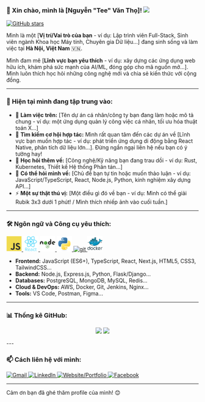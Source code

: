 ### 👋 Xin chào, mình là [Nguyễn "Tee" Văn Thọ]! <img src="https://media.giphy.com/media/hvRJCLFzcasrR4ia7z/giphy.gif" width="25px">
<p align="left"> <a href="https://github.com/spoteefy/spoteefy">
    <img alt="GitHub stars" src="https://img.shields.io/github/stars/spoteefy/spoteefy?style=social">
  </a>
</p>

Mình là một [**Vị trí/Vai trò của bạn** - ví dụ: Lập trình viên Full-Stack, Sinh viên ngành Khoa học Máy tính, Chuyên gia Dữ liệu...] đang sinh sống và làm việc tại **Hà Nội, Việt Nam** 🇻🇳.

Mình đam mê [**Lĩnh vực bạn yêu thích** - ví dụ: xây dựng các ứng dụng web hữu ích, khám phá sức mạnh của AI/ML, đóng góp cho mã nguồn mở...]. Mình luôn thích học hỏi những công nghệ mới và chia sẻ kiến thức với cộng đồng.

---

### 🌱 Hiện tại mình đang tập trung vào:

* 🔭 **Làm việc trên:** [Tên dự án cá nhân/công ty bạn đang làm hoặc mô tả chung - ví dụ: một ứng dụng quản lý công việc cá nhân, tối ưu hóa thuật toán X...]
* 👯 **Tìm kiếm cơ hội hợp tác:** Mình rất quan tâm đến các dự án về [Lĩnh vực bạn muốn hợp tác - ví dụ: phát triển ứng dụng di động bằng React Native, phân tích dữ liệu lớn...]. Đừng ngần ngại liên hệ nếu bạn có ý tưởng hay!
* 🌱 **Học hỏi thêm về:** [Công nghệ/Kỹ năng bạn đang trau dồi - ví dụ: Rust, Kubernetes, Thiết kế Hệ thống Phân tán...]
* 💬 **Có thể hỏi mình về:** [Chủ đề bạn tự tin hoặc muốn thảo luận - ví dụ: JavaScript/TypeScript, React, Node.js, Python, kinh nghiệm xây dựng API...]
* ⚡ **Một sự thật thú vị:** [Một điều gì đó về bạn - ví dụ: Mình có thể giải Rubik 3x3 dưới 1 phút! / Mình thích nhiếp ảnh vào cuối tuần.]

---

### 🛠️ Ngôn ngữ và Công cụ yêu thích:

<p align="left">
  <a href="https://developer.mozilla.org/en-US/docs/Web/JavaScript" target="_blank" rel="noreferrer"> <img src="https://raw.githubusercontent.com/devicons/devicon/master/icons/javascript/javascript-original.svg" alt="javascript" width="40" height="40"/> </a>
  <a href="https://reactjs.org/" target="_blank" rel="noreferrer"> <img src="https://raw.githubusercontent.com/devicons/devicon/master/icons/react/react-original-wordmark.svg" alt="react" width="40" height="40"/> </a>
  <a href="https://nodejs.org" target="_blank" rel="noreferrer"> <img src="https://raw.githubusercontent.com/devicons/devicon/master/icons/nodejs/nodejs-original-wordmark.svg" alt="nodejs" width="40" height="40"/> </a>
  <a href="https://www.python.org" target="_blank" rel="noreferrer"> <img src="https://raw.githubusercontent.com/devicons/devicon/master/icons/python/python-original.svg" alt="python" width="40" height="40"/> </a>
  <a href="https://git-scm.com/" target="_blank" rel="noreferrer"> <img src="https://www.vectorlogo.zone/logos/git-scm/git-scm-icon.svg" alt="git" width="40" height="40"/> </a>
  <a href="https://www.docker.com/" target="_blank" rel="noreferrer"> <img src="https://raw.githubusercontent.com/devicons/devicon/master/icons/docker/docker-original-wordmark.svg" alt="docker" width="40" height="40"/> </a>
  </p>

* **Frontend:** JavaScript (ES6+), TypeScript, React, Next.js, HTML5, CSS3, TailwindCSS...
* **Backend:** Node.js, Express.js, Python, Flask/Django...
* **Databases:** PostgreSQL, MongoDB, MySQL, Redis...
* **Cloud & DevOps:** AWS, Docker, Git, Jenkins, Nginx...
* **Tools:** VS Code, Postman, Figma...

---

### 📊 Thống kê GitHub:

<p align="center">
  <img height="180em" src="https://github-readme-stats.vercel.app/api?username=your-github-username&show_icons=true&theme=tokyonight&include_all_commits=true&count_private=true&hide_border=true&border_radius=10"/>
  <img height="180em" src="https://github-readme-stats.vercel.app/api/top-langs/?username=your-github-username&layout=compact&langs_count=8&theme=tokyonight&hide_border=true&border_radius=10"/>
</p>
---

### 📫 Cách liên hệ với mình:

<p align="left">
  <a href="mailto:your.email@example.com" target="_blank">
    <img src="https://img.shields.io/badge/Gmail-D14836?style=for-the-badge&logo=gmail&logoColor=white" alt="Gmail"/>
  </a>
  <a href="https://linkedin.com/in/your-linkedin-profile" target="_blank">
    <img src="https://img.shields.io/badge/LinkedIn-0077B5?style=for-the-badge&logo=linkedin&logoColor=white" alt="LinkedIn"/>
  </a>
  <a href="https://your-portfolio-website.com" target="_blank">
    <img src="https://img.shields.io/badge/Website-3b5998?style=for-the-badge&logo=firefoxbrowser&logoColor=white" alt="Website/Portfolio"/>
    </a>
   <a href="https://facebook.com/your.facebook.profile" target="_blank">
      <img src="https://img.shields.io/badge/Facebook-1877F2?style=for-the-badge&logo=facebook&logoColor=white" alt="Facebook"/>
   </a>
  </p>

---
Cảm ơn bạn đã ghé thăm profile của mình! 😊
